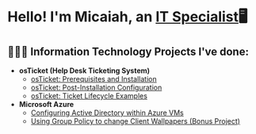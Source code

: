 <h1>Hello! I'm Micaiah, an <a href="https://linkedin.com/in/micaiah-yarber-322857249/">IT Specialist</a>🖥️</h1>

<h2> 👨🏽‍💻 Information Technology Projects I've done:</h2>

- <b>osTicket (Help Desk Ticketing System)</b>
  - [osTicket: Prerequisites and Installation](https://github.com/micaiahy777/osticket-prereqs)
  - [osTicket: Post-Installation Configuration](https://github.com/micaiahy777/post-install-config)
  - [osTicket: Ticket Lifecycle Examples](https://github.com/micaiahy777/ticket-lifecycle)
- <b>Microsoft Azure</b>
  - [Configuring Active Directory within Azure VMs](https://github.com/micaiahy777/configure-ad)
  - [Using Group Policy to change Client Wallpapers (Bonus Project)](https://github.com/micaiahy777/gpmc-bonus-project)




